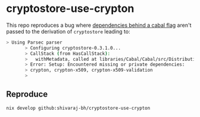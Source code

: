 # cryptostore-use-crypton

This repo reproduces a bug where [dependencies behind a cabal flag](https://github.com/ocheron/cryptostore/blob/1c52dd5fc7c0184cfae0e09e305bef54a04854a4/cryptostore.cabal#L68-L71) aren't passed to the derivation of `cryptostore` leading to:
```sh
> Using Parsec parser
       > Configuring cryptostore-0.3.1.0...
       > CallStack (from HasCallStack):
       >   withMetadata, called at libraries/Cabal/Cabal/src/Distribution/Simple/Utils.hs:368:14 in Cabal-3.10.3.0:Distribution.Simple.Utils
       > Error: Setup: Encountered missing or private dependencies:
       > crypton, crypton-x509, crypton-x509-validation
       >
```

## Reproduce

```sh
nix develop github:shivaraj-bh/cryptostore-use-crypton
```




